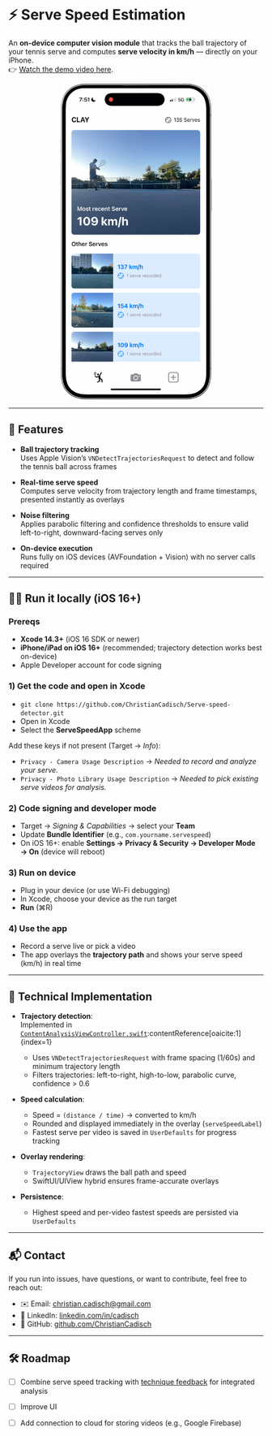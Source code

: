 # ⚡ Serve Speed Estimation

An **on-device computer vision module** that tracks the ball trajectory of your tennis serve and computes **serve velocity in km/h** — directly on your iPhone.  
👉 [Watch the demo video here](https://youtu.be/GdJaosgI6JI?si=bANF1ydVb1aY-vH8).

<p align="center">
  <img src="serve_speed.png" alt="Serve Speed Estimation" width="300"/>
</p>

---

## 🚀 Features

- **Ball trajectory tracking**  
  Uses Apple Vision’s `VNDetectTrajectoriesRequest` to detect and follow the tennis ball across frames

- **Real-time serve speed**  
  Computes serve velocity from trajectory length and frame timestamps, presented instantly as overlays

- **Noise filtering**  
  Applies parabolic filtering and confidence thresholds to ensure valid left-to-right, downward-facing serves only

- **On-device execution**  
  Runs fully on iOS devices (AVFoundation + Vision) with no server calls required

---

## 🏃‍♂️ Run it locally (iOS 16+)

### Prereqs
- **Xcode 14.3+** (iOS 16 SDK or newer)  
- **iPhone/iPad on iOS 16+** (recommended; trajectory detection works best on-device)  
- Apple Developer account for code signing  

### 1) Get the code and open in Xcode
- `git clone https://github.com/ChristianCadisch/Serve-speed-detector.git`
- Open in Xcode  
- Select the **ServeSpeedApp** scheme  

Add these keys if not present (Target → *Info*):
- `Privacy - Camera Usage Description` → *Needed to record and analyze your serve.*  
- `Privacy - Photo Library Usage Description` → *Needed to pick existing serve videos for analysis.*  

### 2) Code signing and developer mode
- Target → *Signing & Capabilities* → select your **Team**  
- Update **Bundle Identifier** (e.g., `com.yourname.servespeed`)  
- On iOS 16+: enable **Settings → Privacy & Security → Developer Mode → On** (device will reboot)  

### 3) Run on device
- Plug in your device (or use Wi-Fi debugging)  
- In Xcode, choose your device as the run target  
- **Run** (⌘R)  

### 4) Use the app
- Record a serve live or pick a video  
- The app overlays the **trajectory path** and shows your serve speed (km/h) in real time  

---

## 🧠 Technical Implementation

- **Trajectory detection**:  
  Implemented in [`ContentAnalysisViewController.swift`](./ContentAnalysisViewController.swift):contentReference[oaicite:1]{index=1}  
  - Uses `VNDetectTrajectoriesRequest` with frame spacing (1/60s) and minimum trajectory length  
  - Filters trajectories: left-to-right, high-to-low, parabolic curve, confidence > 0.6

- **Speed calculation**:  
  - Speed = `(distance / time)` → converted to km/h
  - Rounded and displayed immediately in the overlay (`serveSpeedLabel`)
  - Fastest serve per video is saved in `UserDefaults` for progress tracking  

- **Overlay rendering**:  
  - `TrajectoryView` draws the ball path and speed 
  - SwiftUI/UIView hybrid ensures frame-accurate overlays

- **Persistence**:  
  - Highest speed and per-video fastest speeds are persisted via `UserDefaults` 

---

## 📬 Contact

If you run into issues, have questions, or want to contribute, feel free to reach out:

- ✉️ Email: [christian.cadisch@gmail.com](mailto:christian.cadisch@gmail.com)  
- 💼 LinkedIn: [linkedin.com/in/cadisch](https://www.linkedin.com/in/cadisch)  
- 🐙 GitHub: [github.com/ChristianCadisch](https://github.com/ChristianCadisch)

---

## 🛠️ Roadmap


- [ ] Combine serve speed tracking with [technique feedback](https://github.com/ChristianCadisch/AI-serve-feedback) for integrated analysis  
- [ ] Improve UI
- [ ] Add connection to cloud for storing videos (e.g., Google Firebase)

